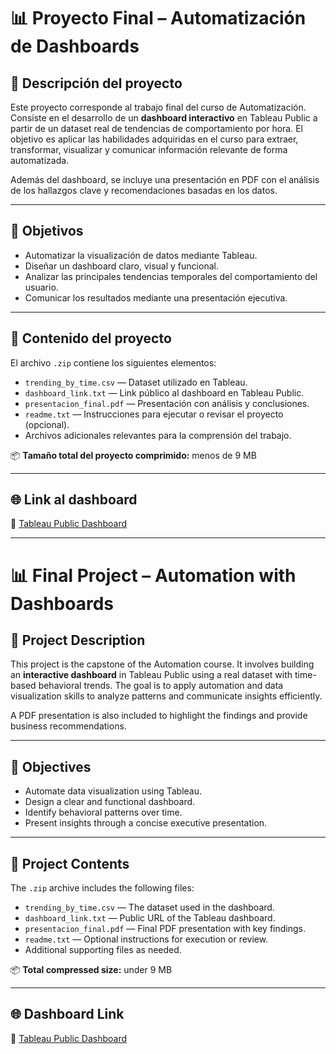 # 📊 Proyecto Final – Automatización de Dashboards

## 📝 Descripción del proyecto

Este proyecto corresponde al trabajo final del curso de Automatización. Consiste en el desarrollo de un **dashboard interactivo** en Tableau Public a partir de un dataset real de tendencias de comportamiento por hora. El objetivo es aplicar las habilidades adquiridas en el curso para extraer, transformar, visualizar y comunicar información relevante de forma automatizada.

Además del dashboard, se incluye una presentación en PDF con el análisis de los hallazgos clave y recomendaciones basadas en los datos.

---

## 🎯 Objetivos

- Automatizar la visualización de datos mediante Tableau.
- Diseñar un dashboard claro, visual y funcional.
- Analizar las principales tendencias temporales del comportamiento del usuario.
- Comunicar los resultados mediante una presentación ejecutiva.

---

## 📁 Contenido del proyecto

El archivo `.zip` contiene los siguientes elementos:

- `trending_by_time.csv` — Dataset utilizado en Tableau.  
- `dashboard_link.txt` — Link público al dashboard en Tableau Public.  
- `presentacion_final.pdf` — Presentación con análisis y conclusiones.  
- `readme.txt` — Instrucciones para ejecutar o revisar el proyecto (opcional).  
- Archivos adicionales relevantes para la comprensión del trabajo.

📦 **Tamaño total del proyecto comprimido:** menos de 9 MB

---

## 🌐 Link al dashboard

🔗 [Tableau Public Dashboard](https://public.tableau.com/...)

---

# 📊 Final Project – Automation with Dashboards

## 📝 Project Description

This project is the capstone of the Automation course. It involves building an **interactive dashboard** in Tableau Public using a real dataset with time-based behavioral trends. The goal is to apply automation and data visualization skills to analyze patterns and communicate insights efficiently.

A PDF presentation is also included to highlight the findings and provide business recommendations.

---

## 🎯 Objectives

- Automate data visualization using Tableau.
- Design a clear and functional dashboard.
- Identify behavioral patterns over time.
- Present insights through a concise executive presentation.

---

## 📁 Project Contents

The `.zip` archive includes the following files:

- `trending_by_time.csv` — The dataset used in the dashboard.  
- `dashboard_link.txt` — Public URL of the Tableau dashboard.  
- `presentacion_final.pdf` — Final PDF presentation with key findings.  
- `readme.txt` — Optional instructions for execution or review.  
- Additional supporting files as needed.

📦 **Total compressed size:** under 9 MB

---

## 🌐 Dashboard Link

🔗 [Tableau Public Dashboard](https://public.tableau.com/...)
